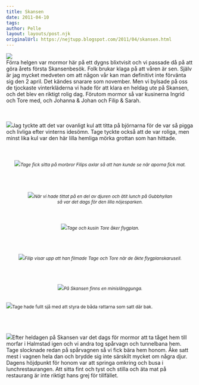 ```yaml
---
title: Skansen
date: 2011-04-10
tags: 	
author: Pelle
layout: layouts/post.njk
originalUrl: https://nejtupp.blogspot.com/2011/04/skansen.html
---
```


<img src="../../../../img/Skansen%2Boch%2Bsen%2Bhem-_MG_8293.jpg"><br>Förra helgen var mormor här på ett dygns blixtvisit och vi passade då på att göra årets första Skansenbesök. Folk brukar klaga på att våren är sen. Själv är jag mycket medveten om att någon vår kan man definitivt inte förvänta sig den 2 april. Det kändes snarare som november. Men vi bylsade på oss de tjockaste vinterkläderna vi hade för att klara en heldag ute på Skansen, och det blev en riktigt rolig dag. Förutom mormor så var kusinerna Ingrid och Tore med, och Johanna & Johan och Filip & Sarah.<br><br><br><div style="text-align: left;"><img src="../../../../img/Skansen%2Boch%2Bsen%2Bhem-_MG_8327.jpg">Jag tyckte att det var ovanligt kul att titta på björnarna för de var så pigga och livliga efter vinterns idesömn. Tage tyckte också att de var roliga, men minst lika kul var den här lilla hemliga mörka grottan som han hittade.<br><br></div><br><br><div style="text-align: center;"><img src="../../../../img/Skansen%2Boch%2Bsen%2Bhem-_MG_8444.jpg"><span style="font-size:85%;"><span style="font-style: italic;">Tage fick sitta på morbror Filips axlar så att han kunde se när aporna fick mat.<br><br></span></span></div><br><br><br><div style="text-align: center;"><img src="../../../../img/Skansen%2Boch%2Bsen%2Bhem-_MG_8343.jpg"><span style="font-size:85%;"><span style="font-style: italic;">När vi hade tittat på en del av djuren och ätit lunch på Gubbhyllan<br> så var det dags för den lilla nöjesparken. </span></span><br><br></div><br><br><div style="text-align: center;"><img src="../../../../img/Skansen%2Boch%2Bsen%2Bhem-_MG_8362.jpg"><span style="font-size:85%;"><span style="font-style: italic;">Tage och kusin Tore åker flygplan.<br><br><br><br></span></span></div><br><div style="text-align: center;"><img src="../../../../img/Skansen%2Boch%2Bsen%2Bhem-_MG_8380.jpg"><span style="font-size:85%;"><span style="font-style: italic;">Filip visar upp att han filmade Tage och Tore när de åkte flygplanskarusell.<br><br><br><br></span></span></div><br><div style="text-align: center;"><img src="../../../../img/Skansen%2Boch%2Bsen%2Bhem-_MG_8421.jpg"><span style="font-size:85%;"><span style="font-style: italic;">På Skansen finns en minislänggunga.<br><br><br></span></span></div><img src="../../../../img/Skansen%2Boch%2Bsen%2Bhem-_MG_8402.jpg"><span style="font-size:85%;">Tage hade fullt sjå med att styra de båda rattarna som satt där bak.</span><br><br></div><span style="font-size:85%;"><br><br></span><br><img src="../../../../img/Skansen%2Boch%2Bsen%2Bhem-_MG_8489.jpg">Efter heldagen på Skansen var det dags för mormor att ta tåget hem till morfar i Halmstad igen och vi andra tog spårvagn och tunnelbana hem. Tage slocknade redan på spårvagnen så vi fick bära hem honom. Åke satt mest i vagnen hela dan och brydde sig inte särskilt mycket om några djur. Dagens höjdpunkt för honom var att springa omkring och busa i lunchrestaurangen. Att sitta fint och tyst och stilla och äta mat på restaurang är inte riktigt hans grej för tillfället.
<!-- no comments on this post -->